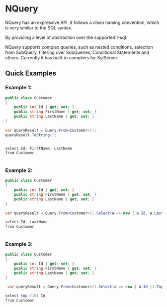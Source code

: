 # NQuery

NQuery has an expressive API. it follows a clean naming convention, which is very similar to the SQL syntax.

By providing a level of abstraction over the supported t-sql.

NQuery supports complex queries, such as nested conditions, selection from SubQuery, filtering over SubQueries, Conditional Statements and others. Currently it has built-in compilers for SqlServer.


## Quick Examples
### Example 1:

```cs
public class Customer
{
    public int Id { get; set; }
    public string FirstName { get; set; }
    public string LastName { get; set; }
}
    
var queryResult = Query.From<Customer>();
queryResult.ToString();


select Id, FirstName, LastName
from Customer
 
```
### Example 2:

```cs
public class Customer
{
    public int Id { get; set; }
    public string FirstName { get; set; }
    public string LastName { get; set; }
}
    
var queryResult = Query.From<Customer>().Select(a => new { a.Id, a.LastName });

select Id, LastName
from Customer
 
```

### Example 3:

```cs
public class Customer
{
    public int Id { get; set; }
    public string FirstName { get; set; }
    public string LastName { get; set; }
}
    
 var queryResult = Query.From<Customer>().Select(a => new { a.Id }).Top(10);

select top (10) Id
from Customer
 
```
  
  
